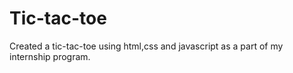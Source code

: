 # Tic-tac-toe
Created a tic-tac-toe using html,css and javascript as a part of my internship program.
